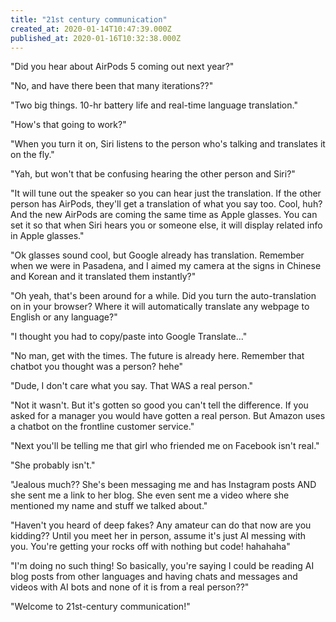 ```yaml
---
title: "21st century communication"
created_at: 2020-01-14T10:47:39.000Z
published_at: 2020-01-16T10:32:38.000Z
---
```

"Did you hear about AirPods 5 coming out next year?"

"No, and have there been that many iterations??"

"Two big things. 10-hr battery life and real-time language translation." 

"How's that going to work?"

"When you turn it on, Siri listens to the person who's talking and translates it on the fly."

"Yah, but won't that be confusing hearing the other person and Siri?"

"It will tune out the speaker so you can hear just the translation. If the other person has AirPods, they'll get a translation of what you say too. Cool, huh? And the new AirPods are coming the same time as Apple glasses. You can set it so that when Siri hears you or someone else, it will display related info in Apple glasses."

"Ok glasses sound cool, but Google already has translation. Remember when we were in Pasadena, and I aimed my camera at the signs in Chinese and Korean and it translated them instantly?"

"Oh yeah, that's been around for a while. Did you turn the auto-translation on in your browser? Where it will automatically translate any webpage to English or any language?"

"I thought you had to copy/paste into Google Translate..."

"No man, get with the times. The future is already here. Remember that chatbot you thought was a person? hehe"

"Dude, I don't care what you say. That WAS a real person." 

"Not it wasn't. But it's gotten so good you can't tell the difference. If you asked for a manager you would have gotten a real person. But Amazon uses a chatbot on the frontline customer service."

"Next you'll be telling me that girl who friended me on Facebook isn't real."

"She probably isn't."

"Jealous much?? She's been messaging me and has Instagram posts AND she sent me a link to her blog. She even sent me a video where she mentioned my name and stuff we talked about."

"Haven't you heard of deep fakes? Any amateur can do that now are you kidding?? Until you meet her in person, assume it's just AI messing with you. You're getting your rocks off with nothing but code! hahahaha"

"I'm doing no such thing! So basically, you're saying I could be reading AI blog posts from other languages and having chats and messages and videos with AI bots and none of it is from a real person??"

"Welcome to 21st-century communication!"
